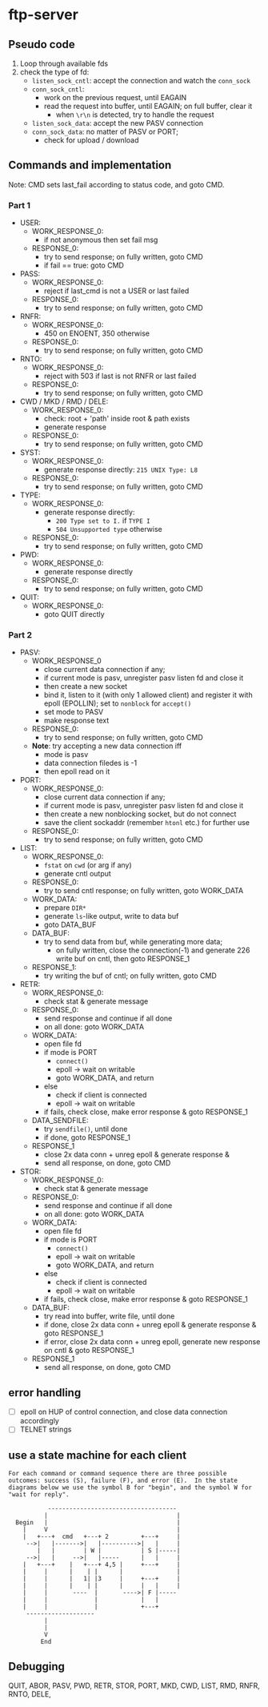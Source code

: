 # ftp-server

## Pseudo code

1. Loop through available fds
2. check the type of fd:
   - `listen_sock_cntl`: accept the connection and watch the `conn_sock`
   - `conn_sock_cntl`:
     - work on the previous request, until EAGAIN
     - read the request into buffer, until EAGAIN; on full buffer, clear it
       - when `\r\n` is detected, try to handle the request
   - `listen_sock_data`: accept the new PASV connection
   - `conn_sock_data`: no matter of PASV or PORT; 
     - check for upload / download

## Commands and implementation

Note: CMD sets last_fail according to status code, and goto CMD.

### Part 1

- USER:
  - WORK_RESPONSE_0:
    - if not anonymous then set fail msg
  - RESPONSE_0:
    - try to send response; on fully written, goto CMD
    - if fail == true: goto CMD
- PASS:
  - WORK_RESPONSE_0:
    - reject if last_cmd is not a USER or last failed
  - RESPONSE_0:
    - try to send response; on fully written, goto CMD
- RNFR:
  - WORK_RESPONSE_0:
    - 450 on ENOENT, 350 otherwise
  - RESPONSE_0:
    - try to send response; on fully written, goto CMD
- RNTO:
  - WORK_RESPONSE_0:
    - reject with 503 if last is not RNFR or last failed
  - RESPONSE_0:
    - try to send response; on fully written, goto CMD
- CWD / MKD / RMD / DELE:
  - WORK_RESPONSE_0:
    - check: root + 'path' inside root & path exists
    - generate response
  - RESPONSE_0:
    - try to send response; on fully written, goto CMD
- SYST:
  - WORK_RESPONSE_0:
    - generate response directly: `215 UNIX Type: L8`
  - RESPONSE_0:
    - try to send response; on fully written, goto CMD
- TYPE:
  - WORK_RESPONSE_0:
    - generate response directly:
      - `200 Type set to I.` if `TYPE I`
      - `504 Unsupported type` otherwise
  - RESPONSE_0:
    - try to send response; on fully written, goto CMD
- PWD:
  - WORK_RESPONSE_0:
    - generate response directly
  - RESPONSE_0:
    - try to send response; on fully written, goto CMD
- QUIT:
  - WORK_RESPONSE_0:
    - goto QUIT directly
    
### Part 2

- PASV:
  - WORK_RESPONSE_0
    - close current data connection if any;
    - if current mode is pasv, unregister pasv listen fd and close it
    - then create a new socket
    - bind it, listen to it (with only 1 allowed client)
      and register it with epoll (EPOLLIN); set to `nonblock` for `accept()`
    - set mode to PASV
    - make response text
  - RESPONSE_0:
    - try to send response; on fully written, goto CMD
  - **Note**: try accepting a new data connection iff
    - mode is pasv
    - data connection filedes is -1
    - then epoll read on it
- PORT:
  - WORK_RESPONSE_0:
    - close current data connection if any;
    - if current mode is pasv, unregister pasv listen fd and close it
    - then create a new nonblocking socket, but do not connect
    - save the client sockaddr (remember `htonl` etc.) for further use
  - RESPONSE_0:
    - try to send response; on fully written, goto CMD
- LIST:
  - WORK_RESPONSE_0:
    - `fstat` on `cwd` (or arg if any)
    - generate cntl output
  - RESPONSE_0:
    - try to send cntl response; on fully written, goto WORK_DATA
  - WORK_DATA:
    - prepare `DIR*`
    - generate `ls`-like output, write to data buf
    - goto DATA_BUF
  - DATA_BUF:
    - try to send data from buf, while generating more data;
      - on fully written, close the connection(-1) and generate 226 write buf on cntl, then goto RESPONSE_1
  - RESPONSE_1:
    - try writing the buf of cntl; on fully written, goto CMD
- RETR:
  - WORK_RESPONSE_0:
    - check stat & generate message
  - RESPONSE_0:
    - send response and continue if all done
    - on all done: goto WORK_DATA
  - WORK_DATA:
    - open file fd
    - if mode is PORT
      - `connect()`
      - epoll -> wait on writable
      - goto WORK_DATA, and return
    - else
      - check if client is connected
      - epoll -> wait on writable
    - if fails, check close, make error response & goto RESPONSE_1 
  - DATA_SENDFILE:
    - try `sendfile()`, until done
    - if done, goto RESPONSE_1
  - RESPONSE_1
    - close 2x data conn + unreg epoll & generate response &
    - send all response, on done, goto CMD
- STOR:
  - WORK_RESPONSE_0:
    - check stat & generate message
  - RESPONSE_0:
    - send response and continue if all done
    - on all done: goto WORK_DATA
  - WORK_DATA:
    - open file fd
    - if mode is PORT
      - `connect()`
      - epoll -> wait on writable
      - goto WORK_DATA, and return
    - else
      - check if client is connected
      - epoll -> wait on writable
    - if fails, check close, make error response & goto RESPONSE_1
  - DATA_BUF:
    - try read into buffer, write file, until done
    - if done, close 2x data conn + unreg epoll & generate response & goto RESPONSE_1
    - if error, close 2x data conn + unreg epoll, generate new response on cntl & goto RESPONSE_1
  - RESPONSE_1
    - send all response, on done, goto CMD


## error handling

- [ ] epoll on HUP of control connection, and close data connection accordingly
- [ ] TELNET strings

## use a state machine for each client

    For each command or command sequence there are three possible
    outcomes: success (S), failure (F), and error (E).  In the state
    diagrams below we use the symbol B for "begin", and the symbol W for
    "wait for reply".

               ------------------------------------
              |                                    |
      Begin   |                                    |
        |     V                                    |
        |   +---+  cmd   +---+ 2         +---+     |
         -->|   |------->|   |---------->|   |     |
            |   |        | W |           | S |-----|
         -->|   |     -->|   |-----      |   |     |
        |   +---+    |   +---+ 4,5 |     +---+     |
        |     |      |    | |      |               |
        |     |      |   1| |3     |     +---+     |
        |     |      |    | |      |     |   |     |
        |     |       ----  |       ---->| F |-----
        |     |             |            |   |
        |     |             |            +---+
         -------------------
              |
              |
              V
             End

## Debugging 

QUIT, ABOR, PASV, PWD,
RETR, STOR, PORT, MKD, CWD,
LIST, RMD, RNFR, RNTO, DELE,